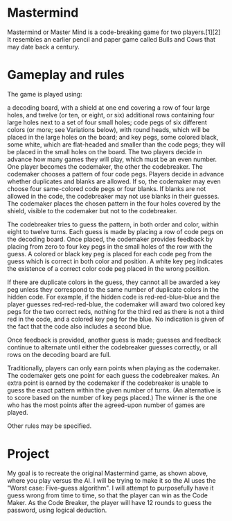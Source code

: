 # Mastermind
Mastermind or Master Mind is a code-breaking game for two players.[1][2] It resembles an earlier pencil and paper game called Bulls and Cows that may date back a century.

# Gameplay and rules
The game is played using:

a decoding board, with a shield at one end covering a row of four large holes, and twelve (or ten, or eight, or six) additional rows containing four large holes next to a set of four small holes;
code pegs of six different colors (or more; see Variations below), with round heads, which will be placed in the large holes on the board; and
key pegs, some colored black, some white, which are flat-headed and smaller than the code pegs; they will be placed in the small holes on the board.
The two players decide in advance how many games they will play, which must be an even number. One player becomes the codemaker, the other the codebreaker. The codemaker chooses a pattern of four code pegs. Players decide in advance whether duplicates and blanks are allowed. If so, the codemaker may even choose four same-colored code pegs or four blanks. If blanks are not allowed in the code, the codebreaker may not use blanks in their guesses. The codemaker places the chosen pattern in the four holes covered by the shield, visible to the codemaker but not to the codebreaker.

The codebreaker tries to guess the pattern, in both order and color, within eight to twelve turns. Each guess is made by placing a row of code pegs on the decoding board. Once placed, the codemaker provides feedback by placing from zero to four key pegs in the small holes of the row with the guess. A colored or black key peg is placed for each code peg from the guess which is correct in both color and position. A white key peg indicates the existence of a correct color code peg placed in the wrong position.

If there are duplicate colors in the guess, they cannot all be awarded a key peg unless they correspond to the same number of duplicate colors in the hidden code. For example, if the hidden code is red-red-blue-blue and the player guesses red-red-red-blue, the codemaker will award two colored key pegs for the two correct reds, nothing for the third red as there is not a third red in the code, and a colored key peg for the blue. No indication is given of the fact that the code also includes a second blue.

Once feedback is provided, another guess is made; guesses and feedback continue to alternate until either the codebreaker guesses correctly, or all rows on the decoding board are full.

Traditionally, players can only earn points when playing as the codemaker. The codemaker gets one point for each guess the codebreaker makes. An extra point is earned by the codemaker if the codebreaker is unable to guess the exact pattern within the given number of turns. (An alternative is to score based on the number of key pegs placed.) The winner is the one who has the most points after the agreed-upon number of games are played.

Other rules may be specified.

# Project
My goal is to recreate the original Mastermind game, as shown above, where you play versus the AI. I will be trying to make it so the AI uses the "Worst case: Five-guess algorithm". I will attempt to purposefully have it guess wrong from time to time, so that the player can win as the Code Maker. As the Code Breaker, the player will have 12 rounds to guess the password, using logical deduction. 